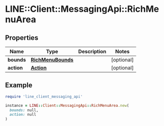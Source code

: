 # LINE::Client::MessagingApi::RichMenuArea

## Properties

| Name | Type | Description | Notes |
| ---- | ---- | ----------- | ----- |
| **bounds** | [**RichMenuBounds**](RichMenuBounds.md) |  | [optional] |
| **action** | [**Action**](Action.md) |  | [optional] |

## Example

```ruby
require 'line_client_messaging_api'

instance = LINE::Client::MessagingApi::RichMenuArea.new(
  bounds: null,
  action: null
)
```

